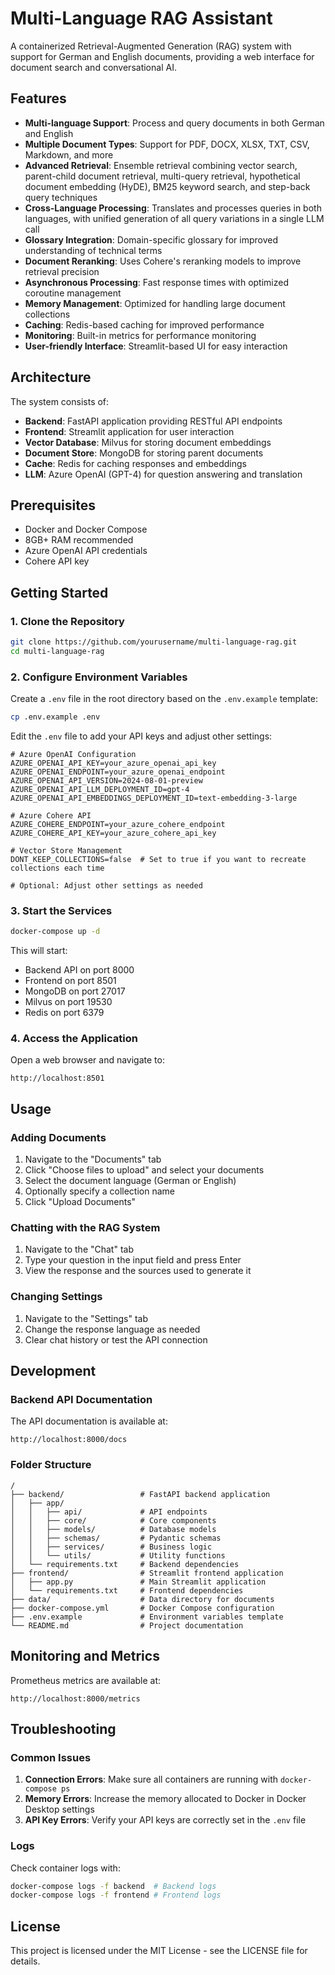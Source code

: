 # Multi-Language RAG Assistant

A containerized Retrieval-Augmented Generation (RAG) system with support for German and English documents, providing a web interface for document search and conversational AI.

## Features

- **Multi-language Support**: Process and query documents in both German and English
- **Multiple Document Types**: Support for PDF, DOCX, XLSX, TXT, CSV, Markdown, and more
- **Advanced Retrieval**: Ensemble retrieval combining vector search, parent-child document retrieval, multi-query retrieval, hypothetical document embedding (HyDE), BM25 keyword search, and step-back query techniques
- **Cross-Language Processing**: Translates and processes queries in both languages, with unified generation of all query variations in a single LLM call
- **Glossary Integration**: Domain-specific glossary for improved understanding of technical terms
- **Document Reranking**: Uses Cohere's reranking models to improve retrieval precision
- **Asynchronous Processing**: Fast response times with optimized coroutine management
- **Memory Management**: Optimized for handling large document collections
- **Caching**: Redis-based caching for improved performance
- **Monitoring**: Built-in metrics for performance monitoring
- **User-friendly Interface**: Streamlit-based UI for easy interaction

## Architecture

The system consists of:

- **Backend**: FastAPI application providing RESTful API endpoints
- **Frontend**: Streamlit application for user interaction
- **Vector Database**: Milvus for storing document embeddings
- **Document Store**: MongoDB for storing parent documents
- **Cache**: Redis for caching responses and embeddings
- **LLM**: Azure OpenAI (GPT-4) for question answering and translation

## Prerequisites

- Docker and Docker Compose
- 8GB+ RAM recommended
- Azure OpenAI API credentials
- Cohere API key

## Getting Started

### 1. Clone the Repository

```bash
git clone https://github.com/yourusername/multi-language-rag.git
cd multi-language-rag
```

### 2. Configure Environment Variables

Create a `.env` file in the root directory based on the `.env.example` template:

```bash
cp .env.example .env
```

Edit the `.env` file to add your API keys and adjust other settings:

```
# Azure OpenAI Configuration
AZURE_OPENAI_API_KEY=your_azure_openai_api_key
AZURE_OPENAI_ENDPOINT=your_azure_openai_endpoint
AZURE_OPENAI_API_VERSION=2024-08-01-preview
AZURE_OPENAI_API_LLM_DEPLOYMENT_ID=gpt-4
AZURE_OPENAI_API_EMBEDDINGS_DEPLOYMENT_ID=text-embedding-3-large

# Azure Cohere API
AZURE_COHERE_ENDPOINT=your_azure_cohere_endpoint
AZURE_COHERE_API_KEY=your_azure_cohere_api_key

# Vector Store Management
DONT_KEEP_COLLECTIONS=false  # Set to true if you want to recreate collections each time

# Optional: Adjust other settings as needed
```

### 3. Start the Services

```bash
docker-compose up -d
```

This will start:
- Backend API on port 8000
- Frontend on port 8501
- MongoDB on port 27017
- Milvus on port 19530
- Redis on port 6379

### 4. Access the Application

Open a web browser and navigate to:

```
http://localhost:8501
```

## Usage

### Adding Documents

1. Navigate to the "Documents" tab
2. Click "Choose files to upload" and select your documents
3. Select the document language (German or English)
4. Optionally specify a collection name
5. Click "Upload Documents"

### Chatting with the RAG System

1. Navigate to the "Chat" tab
2. Type your question in the input field and press Enter
3. View the response and the sources used to generate it

### Changing Settings

1. Navigate to the "Settings" tab
2. Change the response language as needed
3. Clear chat history or test the API connection

## Development

### Backend API Documentation

The API documentation is available at:

```
http://localhost:8000/docs
```

### Folder Structure

```
/
├── backend/                 # FastAPI backend application
│   ├── app/
│   │   ├── api/             # API endpoints
│   │   ├── core/            # Core components
│   │   ├── models/          # Database models
│   │   ├── schemas/         # Pydantic schemas
│   │   ├── services/        # Business logic
│   │   └── utils/           # Utility functions
│   └── requirements.txt     # Backend dependencies
├── frontend/                # Streamlit frontend application
│   ├── app.py               # Main Streamlit application
│   └── requirements.txt     # Frontend dependencies
├── data/                    # Data directory for documents
├── docker-compose.yml       # Docker Compose configuration
├── .env.example             # Environment variables template
└── README.md                # Project documentation
```

## Monitoring and Metrics

Prometheus metrics are available at:

```
http://localhost:8000/metrics
```

## Troubleshooting

### Common Issues

1. **Connection Errors**: Make sure all containers are running with `docker-compose ps`
2. **Memory Errors**: Increase the memory allocated to Docker in Docker Desktop settings
3. **API Key Errors**: Verify your API keys are correctly set in the `.env` file


### Logs

Check container logs with:

```bash
docker-compose logs -f backend  # Backend logs
docker-compose logs -f frontend # Frontend logs
```

## License

This project is licensed under the MIT License - see the LICENSE file for details.